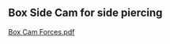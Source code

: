 ## Box Side Cam for side piercing

[Box Cam Forces.pdf](https://github.com/user-attachments/files/17955329/Box.Cam.Forces.pdf)
